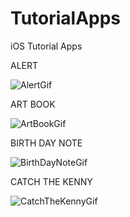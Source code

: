 # TutorialApps
iOS Tutorial Apps

ALERT 

![AlertGif](https://user-images.githubusercontent.com/58392243/185426189-aff97361-8174-4aff-909f-010f6c0ac67a.gif)

ART BOOK 

![ArtBookGif](https://user-images.githubusercontent.com/58392243/185426397-c8d4517e-aef6-4221-8360-44ec2f5fb669.gif)


BIRTH DAY NOTE

![BirthDayNoteGif](https://user-images.githubusercontent.com/58392243/185425902-08fcea88-79a9-411d-b200-33b5769cc234.gif)

CATCH THE KENNY 

![CatchTheKennyGif](https://user-images.githubusercontent.com/58392243/185444136-b7e01d71-d43c-482b-8e73-b7d2083dfe14.gif)
